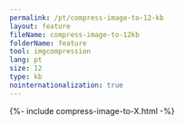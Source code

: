 ```yaml
---
permalink: /pt/compress-image-to-12-kb
layout: feature
fileName: compress-image-to-12kb
folderName: feature
tool: imgcompression
lang: pt
size: 12
type: kb
nointernationalization: true
---
```

{%- include compress-image-to-X.html -%}       
